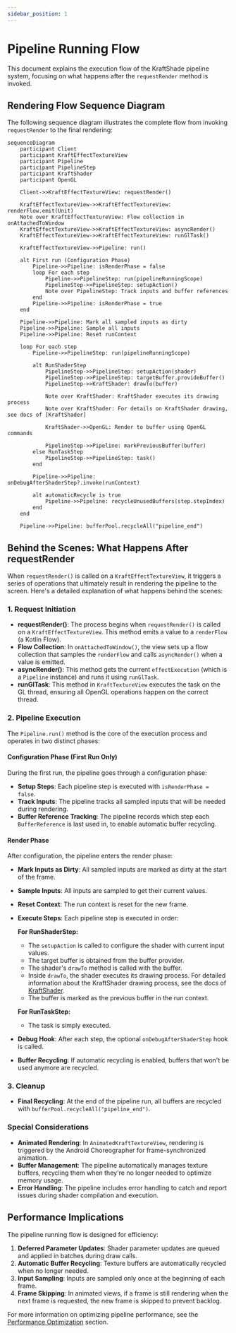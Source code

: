 ```yaml
---
sidebar_position: 1
---
```


# Pipeline Running Flow

This document explains the execution flow of the KraftShade pipeline system, focusing on what happens after the `requestRender` method is invoked.

## Rendering Flow Sequence Diagram

The following sequence diagram illustrates the complete flow from invoking `requestRender` to the final rendering:

```mermaid
sequenceDiagram
    participant Client
    participant KraftEffectTextureView
    participant Pipeline
    participant PipelineStep
    participant KraftShader
    participant OpenGL

    Client->>KraftEffectTextureView: requestRender()
    
    KraftEffectTextureView->>KraftEffectTextureView: renderFlow.emit(Unit)
    Note over KraftEffectTextureView: Flow collection in onAttachedToWindow
    KraftEffectTextureView->>KraftEffectTextureView: asyncRender()
    KraftEffectTextureView->>KraftEffectTextureView: runGlTask()
    
    KraftEffectTextureView->>Pipeline: run()
    
    alt First run (Configuration Phase)
        Pipeline->>Pipeline: isRenderPhase = false
        loop For each step
            Pipeline->>PipelineStep: run(pipelineRunningScope)
            PipelineStep->>PipelineStep: setupAction()
            Note over PipelineStep: Track inputs and buffer references
        end
        Pipeline->>Pipeline: isRenderPhase = true
    end
    
    Pipeline->>Pipeline: Mark all sampled inputs as dirty
    Pipeline->>Pipeline: Sample all inputs
    Pipeline->>Pipeline: Reset runContext
    
    loop For each step
        Pipeline->>PipelineStep: run(pipelineRunningScope)
        
        alt RunShaderStep
            PipelineStep->>PipelineStep: setupAction(shader)
            PipelineStep->>PipelineStep: targetBuffer.provideBuffer()
            PipelineStep->>KraftShader: drawTo(buffer)
            
            Note over KraftShader: KraftShader executes its drawing process
            Note over KraftShader: For details on KraftShader drawing, see docs of [KraftShader]
            
            KraftShader->>OpenGL: Render to buffer using OpenGL commands
            
            PipelineStep->>Pipeline: markPreviousBuffer(buffer)
        else RunTaskStep
            PipelineStep->>PipelineStep: task()
        end
        
        Pipeline->>Pipeline: onDebugAfterShaderStep?.invoke(runContext)
        
        alt automaticRecycle is true
            Pipeline->>Pipeline: recycleUnusedBuffers(step.stepIndex)
        end
    end
    
    Pipeline->>Pipeline: bufferPool.recycleAll("pipeline_end")
```

## Behind the Scenes: What Happens After requestRender

When `requestRender()` is called on a `KraftEffectTextureView`, it triggers a series of operations that ultimately result in rendering the pipeline to the screen. Here's a detailed explanation of what happens behind the scenes:

### 1. Request Initiation

- **requestRender()**: The process begins when `requestRender()` is called on a `KraftEffectTextureView`. This method emits a value to a `renderFlow` (a Kotlin Flow).
- **Flow Collection**: In `onAttachedToWindow()`, the view sets up a flow collection that samples the `renderFlow` and calls `asyncRender()` when a value is emitted.
- **asyncRender()**: This method gets the current `effectExecution` (which is a `Pipeline` instance) and runs it using `runGlTask`.
- **runGlTask**: This method in `KraftTextureView` executes the task on the GL thread, ensuring all OpenGL operations happen on the correct thread.

### 2. Pipeline Execution

The `Pipeline.run()` method is the core of the execution process and operates in two distinct phases:

#### Configuration Phase (First Run Only)

During the first run, the pipeline goes through a configuration phase:

- **Setup Steps**: Each pipeline step is executed with `isRenderPhase = false`.
- **Track Inputs**: The pipeline tracks all sampled inputs that will be needed during rendering.
- **Buffer Reference Tracking**: The pipeline records which step each `BufferReference` is last used in, to enable automatic buffer recycling.

#### Render Phase

After configuration, the pipeline enters the render phase:

- **Mark Inputs as Dirty**: All sampled inputs are marked as dirty at the start of the frame.
- **Sample Inputs**: All inputs are sampled to get their current values.
- **Reset Context**: The run context is reset for the new frame.
- **Execute Steps**: Each pipeline step is executed in order:

  **For RunShaderStep:**
  - The `setupAction` is called to configure the shader with current input values.
  - The target buffer is obtained from the buffer provider.
  - The shader's `drawTo` method is called with the buffer.
  - Inside `drawTo`, the shader executes its drawing process. For detailed information about the KraftShader drawing process, see the docs of [KraftShader](../shader-system/kraft-shader.md).
  - The buffer is marked as the previous buffer in the run context.

  **For RunTaskStep:**
  - The task is simply executed.

- **Debug Hook**: After each step, the optional `onDebugAfterShaderStep` hook is called.
- **Buffer Recycling**: If automatic recycling is enabled, buffers that won't be used anymore are recycled.

### 3. Cleanup

- **Final Recycling**: At the end of the pipeline run, all buffers are recycled with `bufferPool.recycleAll("pipeline_end")`.

### Special Considerations

- **Animated Rendering**: In `AnimatedKraftTextureView`, rendering is triggered by the Android Choreographer for frame-synchronized animation.
- **Buffer Management**: The pipeline automatically manages texture buffers, recycling them when they're no longer needed to optimize memory usage.
- **Error Handling**: The pipeline includes error handling to catch and report issues during shader compilation and execution.

## Performance Implications

The pipeline running flow is designed for efficiency:

1. **Deferred Parameter Updates**: Shader parameter updates are queued and applied in batches during draw calls.
2. **Automatic Buffer Recycling**: Texture buffers are automatically recycled when no longer needed.
3. **Input Sampling**: Inputs are sampled only once at the beginning of each frame.
4. **Frame Skipping**: In animated views, if a frame is still rendering when the next frame is requested, the new frame is skipped to prevent backlog.

For more information on optimizing pipeline performance, see the [Performance Optimization](../../advanced-topics/performance-optimization/pipeline-design.md) section.
